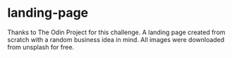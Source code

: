 # landing-page

Thanks to The Odin Project for this challenge. A landing page created from scratch with a random business idea in mind.
All images were downloaded from unsplash for free.